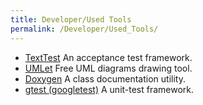 ```yaml
---
title: Developer/Used Tools
permalink: /Developer/Used_Tools/
---
```


- [TextTest](http://texttest.carmen.se/) An acceptance test framework.
- [UMLet](http://www.umlet.com/) Free UML diagrams drawing tool.
- [Doxygen](http://www.stack.nl/~dimitri/doxygen/) A class
  documentation utility.
- [gtest (googletest)](http://code.google.com/p/googletest/) A
  unit-test framework.